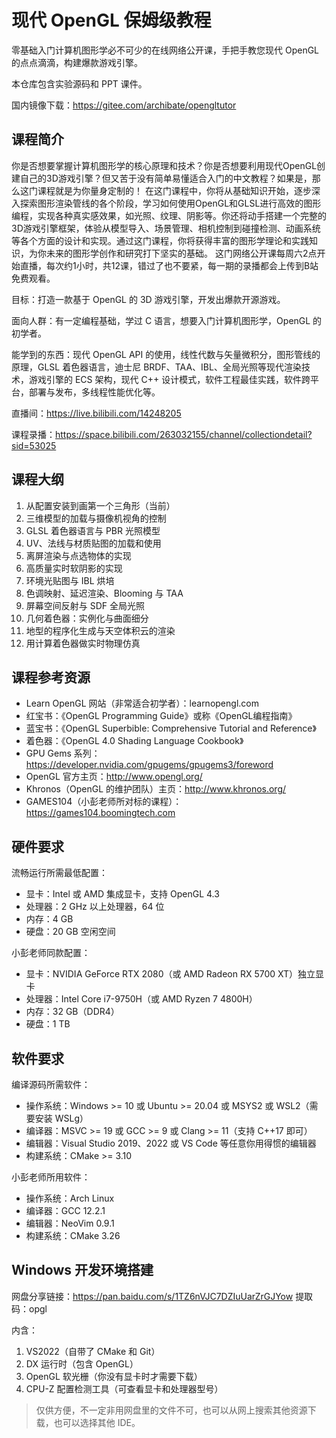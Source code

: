 # 现代 OpenGL 保姆级教程

零基础入门计算机图形学必不可少的在线网络公开课，手把手教您现代 OpenGL 的点点滴滴，构建爆款游戏引擎。

本仓库包含实验源码和 PPT 课件。

国内镜像下载：https://gitee.com/archibate/opengltutor

## 课程简介

你是否想要掌握计算机图形学的核心原理和技术？你是否想要利用现代OpenGL创建自己的3D游戏引擎？但又苦于没有简单易懂适合入门的中文教程？如果是，那么这门课程就是为你量身定制的！ 在这门课程中，你将从基础知识开始，逐步深入探索图形渲染管线的各个阶段，学习如何使用OpenGL和GLSL进行高效的图形编程，实现各种真实感效果，如光照、纹理、阴影等。你还将动手搭建一个完整的3D游戏引擎框架，体验从模型导入、场景管理、相机控制到碰撞检测、动画系统等各个方面的设计和实现。通过这门课程，你将获得丰富的图形学理论和实践知识，为你未来的图形学创作和研究打下坚实的基础。 这门网络公开课每周六2点开始直播，每次约1小时，共12课，错过了也不要紧，每一期的录播都会上传到B站免费观看。

目标：打造一款基于 OpenGL 的 3D 游戏引擎，开发出爆款开源游戏。

面向人群：有一定编程基础，学过 C 语言，想要入门计算机图形学，OpenGL 的初学者。

能学到的东西：现代 OpenGL API 的使用，线性代数与矢量微积分，图形管线的原理，GLSL 着色器语言，迪士尼 BRDF、TAA、IBL、全局光照等现代渲染技术，游戏引擎的 ECS 架构，现代 C++ 设计模式，软件工程最佳实践，软件跨平台，部署与发布，多线程性能优化等。

直播间：https://live.bilibili.com/14248205

课程录播：https://space.bilibili.com/263032155/channel/collectiondetail?sid=53025

## 课程大纲

1. 从配置安装到画第一个三角形（当前）
1. 三维模型的加载与摄像机视角的控制
1. GLSL 着色器语言与 PBR 光照模型
1. UV、法线与材质贴图的加载和使用
1. 离屏渲染与点选物体的实现
1. 高质量实时软阴影的实现
1. 环境光贴图与 IBL 烘培
1. 色调映射、延迟渲染、Blooming 与 TAA
1. 屏幕空间反射与 SDF 全局光照
1. 几何着色器：实例化与曲面细分
1. 地型的程序化生成与天空体积云的渲染
1. 用计算着色器做实时物理仿真

## 课程参考资源

- Learn OpenGL 网站（非常适合初学者）：learnopengl.com
- 红宝书：《OpenGL Programming Guide》或称《OpenGL编程指南》
- 蓝宝书：《OpenGL Superbible: Comprehensive Tutorial and Reference》
- 着色器：《OpenGL 4.0 Shading Language Cookbook》
- GPU Gems 系列：https://developer.nvidia.com/gpugems/gpugems3/foreword
- OpenGL 官方主页：http://www.opengl.org/
- Khronos（OpenGL 的维护团队）主页：http://www.khronos.org/
- GAMES104（小彭老师所对标的课程）：https://games104.boomingtech.com

## 硬件要求

流畅运行所需最低配置：
- 显卡：Intel 或 AMD 集成显卡，支持 OpenGL 4.3
- 处理器：2 GHz 以上处理器，64 位
- 内存：4 GB
- 硬盘：20 GB 空闲空间

小彭老师同款配置：
- 显卡：NVIDIA GeForce RTX 2080（或 AMD Radeon RX 5700 XT）独立显卡
- 处理器：Intel Core i7-9750H（或 AMD Ryzen 7 4800H）
- 内存：32 GB（DDR4）
- 硬盘：1 TB

## 软件要求

编译源码所需软件：
- 操作系统：Windows >= 10 或 Ubuntu >= 20.04 或 MSYS2 或 WSL2（需要安装 WSLg）
- 编译器：MSVC >= 19 或 GCC >= 9 或 Clang >= 11（支持 C++17 即可）
- 编辑器：Visual Studio 2019、2022 或 VS Code 等任意你用得惯的编辑器
- 构建系统：CMake >= 3.10

小彭老师所用软件：
- 操作系统：Arch Linux
- 编译器：GCC 12.2.1
- 编辑器：NeoVim 0.9.1
- 构建系统：CMake 3.26

## Windows 开发环境搭建

网盘分享链接：https://pan.baidu.com/s/1TZ6nVJC7DZIuUarZrGJYow
提取码：opgl

内含：

1. VS2022（自带了 CMake 和 Git）
1. DX 运行时（包含 OpenGL）
1. OpenGL 软光栅（你没有显卡时才需要下载）
1. CPU-Z 配置检测工具（可查看显卡和处理器型号）

> 仅供方便，不一定非用网盘里的文件不可，也可以从网上搜索其他资源下载，也可以选择其他 IDE。
